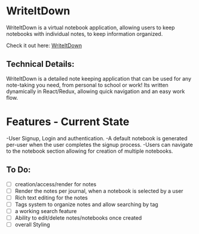 <h1>WriteItDown</h1>

WriteItDown is a virtual notebook application, allowing users to keep notebooks with individual notes, to keep information organized.

Check it out here: <a href='https://writeitdown-react.herokuapp.com/'>WriteItDown</a>

<h2>Technical Details:</h2>

WriteItDown is a detailed note keeping application that can be used for any note-taking you need, from personal to school or work!
Its  written dynamically in React/Redux, allowing quick navigation and an easy work flow.

<h1>Features - Current State </h1>
-User Signup, Login and authentication.
-A default notebook is generated per-user when the user completes the signup process.
-Users can navigate to the notebook section allowing for creation of multiple notebooks.

<h2>To Do:</h2>

- [ ] creation/access/render for notes
- [ ] Render the notes per journal, when a notebook is selected by a user
- [ ] Rich text editing for the notes
- [ ] Tags system to organize notes and allow searching by tag
- [ ] a working search feature
- [ ] Ability to edit/delete notes/notebooks once created
- [ ] overall Styling
